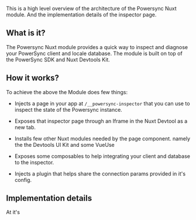 This is a high level overview of the architecture of the Powersync Nuxt module. And the implementation details of the inspector page.

## What is it?

The Powersync Nuxt module provides a quick way to inspect and diagnose your PowerSync client and locale database. The module is built on top of the PowerSync SDK and Nuxt Devtools Kit.

## How it works?

To achieve the above the Module does few things:

- Injects a page in your app at `/__powersync-inspector` that you can use to inspect the state of the Powersync instance. 

- Exposes that inspector page through an Iframe in the Nuxt Devtool as a new tab. 

- Installs few other Nuxt modules needed by the page component. namely the the Devtools UI Kit and some VueUse

- Exposes some composables to help integrating your client and database to the inspector.

- Injects a plugin that helps share the connection params provided in it's config.


## Implementation details

At it's 
